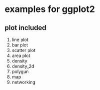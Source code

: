 # examples for ggplot2
## plot included
1. line plot
2. bar plot
3. scatter plot
4. area plot
5. density
6. density_2d
7. polygun
8. map
9. networking